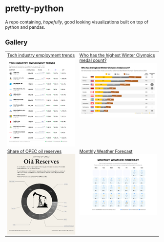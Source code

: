 # pretty-python
A repo containing, *hopefully*, good looking visualizations built on top of python and pandas.


## Gallery

<table style="width: 100%; border: none;" cellspacing="0" cellpadding="0" border="0">
  <tr valign="top">
    <td><a href="./2023/W13">Tech industry employment trends</a><a href="./2023/W13/result.png"><img src="./2023/W13/result.png"/></a></td>
    <td><a href="./2023/W14">Who has the highest Winter Olympics medal count?</a><a href="./2023/W14/result.png"><img src="./2023/W14/result.png"/></a></td>
  </tr>
  <tr valign="top">
    <td><a href="./2023/30DayChartChallenge/Day01-part-to-whole">Share of OPEC oil reserves</a><a href="./2023/30DayChartChallenge/Day01-part-to-whole/result.png"><img src="./2023/30DayChartChallenge/Day01-part-to-whole/result.png"/></a></td>
    <td><a href="./2023/30DayChartChallenge/Day02-waffle">Monthly Weather Forecast</a><a href="./2023/30DayChartChallenge/Day02-waffle/result.png"><img src="./2023/30DayChartChallenge/Day02-waffle/result.png"/></a></td>
  </tr>
</table>